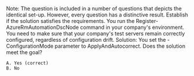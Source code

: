  Note: The question is included in a number of questions that depicts the identical set-up. However, every question has a distinctive result. Establish if the solution satisfies the requirements.
You run the Register-AzureRmAutomationDscNode command in your company's environment.
You need to make sure that your company's test servers remain correctly configured, regardless of configuration drift.
Solution: You set the -ConfigurationMode parameter to ApplyAndAutocorrect.
Does the solution meet the goal?

    A. Yes (correct)
    B. No

